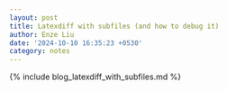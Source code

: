 ```yaml
---
layout: post
title: Latexdiff with subfiles (and how to debug it)
author: Enze Liu
date: '2024-10-10 16:35:23 +0530'
category: notes
---
```


{% include blog_latexdiff_with_subfiles.md %}